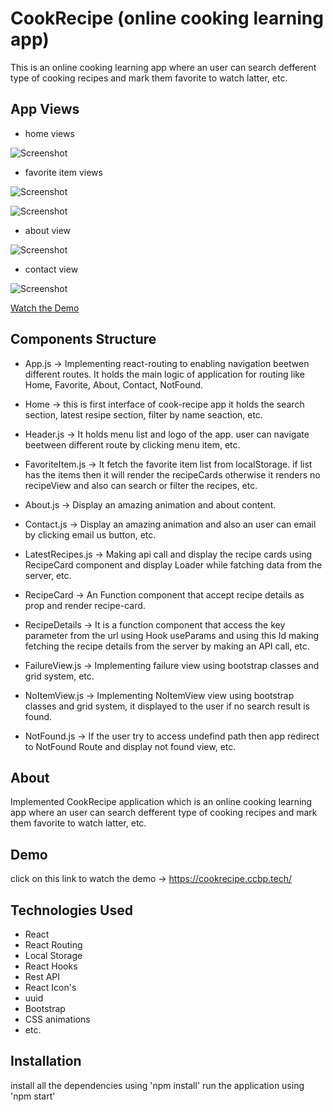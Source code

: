 # CookRecipe (online cooking learning app)

This is an online cooking learning app where an user can search defferent type of cooking recipes and mark them favorite to watch latter, etc.

## App Views

- home views
  
![Screenshot](https://res.cloudinary.com/dh4dcboea/image/upload/v1718029901/Screenshot_2024-06-10_195828_wkmap4.png) 

- favorite item views

![Screenshot](https://res.cloudinary.com/dh4dcboea/image/upload/v1718029899/Screenshot_2024-06-10_200029_ps01sd.png) 

![Screenshot](https://res.cloudinary.com/dh4dcboea/image/upload/v1718029898/Screenshot_2024-06-10_195857_ldkp7c.png) 

- about view

![Screenshot](https://res.cloudinary.com/dh4dcboea/image/upload/v1718029897/Screenshot_2024-06-10_195912_boorag.png)

- contact view

![Screenshot](https://res.cloudinary.com/dh4dcboea/image/upload/v1718029897/Screenshot_2024-06-10_195926_i1gv95.png)

[Watch the Demo](https://res.cloudinary.com/dh4dcboea/video/upload/v1718025709/2024-06-10_18-43-56_krqxrc.mkv)

## Components Structure

- App.js -> Implementing react-routing to enabling navigation beetwen different routes. It holds the main logic of application for routing like Home, Favorite, About, Contact, NotFound.

- Home -> this is first interface of cook-recipe app it holds the search section, latest resipe section, filter by name seaction, etc.

- Header.js -> It holds menu list and logo of the app. user can navigate beetween different route by clicking menu item, etc.

- FavoriteItem.js -> It fetch the favorite item list from localStorage. if list has the items then it will render the recipeCards otherwise it renders no recipeView and also can search or filter the recipes, etc.

- About.js -> Display an amazing animation and about content.

- Contact.js -> Display an amazing animation and also an user can email by clicking email us button, etc.

- LatestRecipes.js -> Making api call and display the recipe cards using RecipeCard component and display Loader while fatching data from the server, etc.

- RecipeCard -> An Function component that accept recipe details as prop and render recipe-card.

- RecipeDetails -> It is a function component that access the key parameter from the url using Hook useParams and using this Id making fetching the recipe details from the server by making an API call, etc.

- FailureView.js -> Implementing failure view using bootstrap classes and grid system, etc.

- NoItemView.js -> Implementing NoItemView view using bootstrap classes and grid system, it displayed to the user if no search result is found.

- NotFound.js -> If the user try to access undefind path then app redirect to NotFound Route and display not found view, etc.

## About

Implemented CookRecipe application which is an online cooking learning app where an user can search defferent type of cooking recipes and mark them favorite to watch latter, etc.

## Demo

click on this link to watch the demo -> https://cookrecipe.ccbp.tech/

## Technologies Used

- React
- React Routing
- Local Storage
- React Hooks
- Rest API
- React Icon's
- uuid 
- Bootstrap
- CSS animations
- etc.

## Installation

install all the dependencies using 'npm install' run the application using 'npm start'
